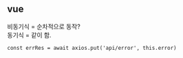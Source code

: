 ## vue
비동기식 = 순차적으로 동작?<br>
동기식 = 같이 함.<br>

```vue
const errRes = await axios.put('api/error', this.error)
```
